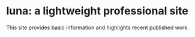 # luna: a lightweight professional site

This site provides basic information and highlights recent published work.